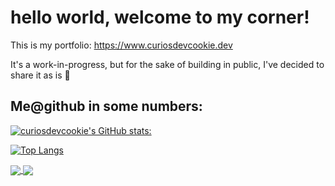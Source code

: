# hello world, welcome to my corner!

This is my portfolio:
https://www.curiosdevcookie.dev

It's a work-in-progress, but for the sake of building in public, I've decided to share it as is 🦖


## Me@github in some numbers:

[![curiosdevcookie's GitHub stats:](https://github-readme-stats.vercel.app/api?username=curiosdevcookie&count_private=true&show_icons=true)](https://github.com/curiosdevcookie/github-readme-stats)

[![Top Langs](https://github-readme-stats.vercel.app/api/top-langs/?username=curiosdevcookie)](https://github.com/curiosdevcookie/github-readme-stats)

<a href="https://github.com/curiosdevcookie/github-readme-stats">
  <img align="center" src="https://github-readme-stats.vercel.app/api/pin/?username=curiosdevcookie&repo=github-readme-stats" />
</a>
<a href="https://github.com/anuraghazra/convoychat">
  <img align="center" src="https://github-readme-stats.vercel.app/api/pin/?username=curiosdevcookie&repo=portfolio-v1.4.1" />
</a>
